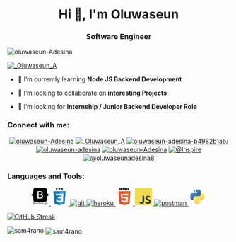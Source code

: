 <!--### Hi there 👋

**oluwaseun-Adesina/oluwaseun-Adesina** is a ✨ _special_ ✨ repository because its `README.md` (this file) appears on your GitHub profile.

Here are some ideas to get you started:

- 🔭 I’m currently working on ...
- 🌱 I’m currently learning ...
- 👯 I’m looking to collaborate on ...
- 🤔 I’m looking for help with ...
- 💬 Ask me about ...
- 📫 How to reach me: ...
- 😄 Pronouns: ...
- ⚡ Fun fact: ...
-->


<h1 align="center">Hi 👋, I'm Oluwaseun</h1>
<h3 align="center">Software Engineer</h3>

<p align="left"> <img src="https://komarev.com/ghpvc/?username=oluwaseun-Adesina&label=Profile%20views&color=0e75b6&style=flat" alt="oluwaseun-Adesina" /> </p>


<p align="left"> <a href="https://twitter.com/_Oluwaseun_A" target="blank"><img src="https://img.shields.io/twitter/follow/_Oluwaseun_A?logo=twitter&style=for-the-badge" alt="_Oluwaseun_A" /></a> </p>

<!-- - 🔭 I’m currently working on **MedHealthy** -->

- 🌱 I’m currently learning **Node JS Backend Development**

- 👯 I’m looking to collaborate on **interesting Projects**

- 🤝 I’m looking for **Internship / Junior Backend Developer Role**

<!-- - 💬 Ask me about **Adobe Audition** -->

<!-- ⚡ Fun fact **Whatever good i set my eyes to do i achieve it** -->

 <!-- ### Blogs posts -->
<!-- BLOG-POST-LIST:START -->
<!-- BLOG-POST-LIST:END -->


<h3 align="left">Connect with me:</h3>
<p align="center">
<a href="https://dev.to/oluwaseunadesina" target="blank"><img align="center" src="https://raw.githubusercontent.com/rahuldkjain/github-profile-readme-generator/master/src/images/icons/Social/devto.svg" alt="oluwaseun-Adesina" height="30" width="40" /></a>
<a href="https://twitter.com/_Oluwaseun_A" target="blank"><img align="center" src="https://raw.githubusercontent.com/rahuldkjain/github-profile-readme-generator/master/src/images/icons/Social/twitter.svg" alt="_Oluwaseun_A" height="30" width="40" /></a>
<a href="https://www.linkedin.com/in/oluwaseun-adesina-b4982b1ab/" target="blank"><img align="center" src="https://raw.githubusercontent.com/rahuldkjain/github-profile-readme-generator/master/src/images/icons/Social/linked-in-alt.svg" alt="oluwaseun-adesina-b4982b1ab/" height="30" width="40" /></a>
<a href="https://stackoverflow.com/users/13347392/oluwaseun-adesina" target="blank"><img align="center" src="https://raw.githubusercontent.com/rahuldkjain/github-profile-readme-generator/master/src/images/icons/Social/stack-overflow.svg" alt="oluwaseun-adesina" height="30" width="40" /></a>
<a href="https://codesandbox.com/oluwaseun-Adesina" target="blank"><img align="center" src="https://raw.githubusercontent.com/rahuldkjain/github-profile-readme-generator/master/src/images/icons/Social/codesandbox.svg" alt="oluwaseun-Adesina" height="30" width="40" /></a>
<a href="https://hashnode.com/@Inspire" target="blank"><img align="center" src="https://raw.githubusercontent.com/rahuldkjain/github-profile-readme-generator/master/src/images/icons/Social/hashnode.svg" alt="@Inspire" height="30" width="40" /></a>
<a href="https://medium.com/@oluwaseunadesina8" target="blank"><img align="center" src="https://raw.githubusercontent.com/rahuldkjain/github-profile-readme-generator/master/src/images/icons/Social/medium.svg" alt="@oluwaseunadesina8" height="30" width="40" /></a>
</p>



<h3 align="left">Languages and Tools:</h3>
<p align="center"> <a href="https://getbootstrap.com" target="_blank" rel="noreferrer"> <img src="https://raw.githubusercontent.com/devicons/devicon/master/icons/bootstrap/bootstrap-plain-wordmark.svg" alt="bootstrap" width="40" height="40"/> </a> <a href="https://www.w3schools.com/css/" target="_blank" rel="noreferrer"> <img src="https://raw.githubusercontent.com/devicons/devicon/master/icons/css3/css3-original-wordmark.svg" alt="css3" width="40" height="40"/> </a> <a href="https://git-scm.com/" target="_blank" rel="noreferrer"> <img src="https://www.vectorlogo.zone/logos/git-scm/git-scm-icon.svg" alt="git" width="40" height="40"/> </a> <a href="https://heroku.com" target="_blank" rel="noreferrer"> <img src="https://www.vectorlogo.zone/logos/heroku/heroku-icon.svg" alt="heroku" width="40" height="40"/> </a> <a href="https://www.w3.org/html/" target="_blank" rel="noreferrer"> <img src="https://raw.githubusercontent.com/devicons/devicon/master/icons/html5/html5-original-wordmark.svg" alt="html5" width="40" height="40"/> </a> <a href="https://developer.mozilla.org/en-US/docs/Web/JavaScript" target="_blank" rel="noreferrer"> <img src="https://raw.githubusercontent.com/devicons/devicon/master/icons/javascript/javascript-original.svg" alt="javascript" width="40" height="40"/> </a><a href="https://postman.com" target="_blank" rel="noreferrer"> <img src="https://www.vectorlogo.zone/logos/getpostman/getpostman-icon.svg" alt="postman" width="40" height="40"/> </a> <a href="https://www.python.org" target="_blank" rel="noreferrer"> <img src="https://raw.githubusercontent.com/devicons/devicon/master/icons/python/python-original.svg" alt="python" width="40" height="40"/> </a> </p>

[![GitHub Streak](https://github-readme-streak-stats.herokuapp.com?user=oluwaseun-Adesina&theme=dracula&hide_border=true&date_format=M%20j%5B%2C%20Y%5D)](https://git.io/streak-stats) 

<p><img align="left" src="https://github-readme-stats.vercel.app/api/top-langs?username=oluwaseun-Adesina&show_icons=true&locale=en&layout=compact" alt="sam4rano" /></p>

<p>&nbsp;<img align="center" src="https://github-readme-stats.vercel.app/api?username=oluwaseun-Adesina&show_icons=true&locale=en" alt="sam4rano" /></p>

<!-- add commit graph -->




